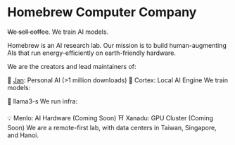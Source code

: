 # Homebrew Computer Company

~~We sell coffee~~. We train AI models.

Homebrew is an AI research lab. Our mission is to build human-augmenting AIs that run energy-efficiently on earth-friendly hardware.

We are the creators and lead maintainers of:

👋 [Jan](https://github.com/janhq/jan): Personal AI (>1 million downloads)
🤖 Cortex: Local AI Engine
We train models:

🦄 llama3-s
We run infra:

💡 Menlo: AI Hardware (Coming Soon)
⛩️ Xanadu: GPU Cluster (Coming Soon)
We are a remote-first lab, with data centers in Taiwan, Singapore, and Hanoi.
